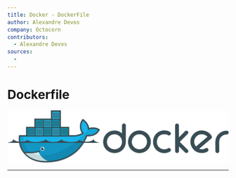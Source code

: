 ```yaml
---
title: Docker - DockerFile
author: Alexandre Devos
company: Octocorn
contributors: 
  - Alexandre Devos
sources:
  - 
---
```


# Dockerfile

![Docker logo](assets/docker-logo.png) <!-- .element width="70%" align="left" -->

----